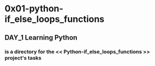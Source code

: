 # 0x01-python-if_else_loops_functions
## DAY_1 Learning Python
### is a directory for the << Python-if_else_loops_functions >> project's tasks
